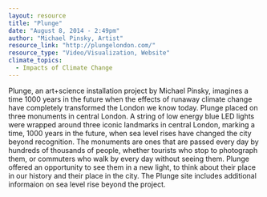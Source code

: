 ```yaml
---
layout: resource
title: "Plunge"
date: "August 8, 2014 - 2:49pm"
author: "Michael Pinsky, Artist"
resource_link: "http://plungelondon.com/"
resource_type: "Video/Visualization, Website"
climate_topics:
  - Impacts of Climate Change
---
```


Plunge, an art+science installation project by Michael Pinsky, imagines a time 1000 years in the future when the effects of runaway climate change have completely transformed the London we know today.  Plunge placed on three monuments in central London. A string of low energy blue LED lights were wrapped around three iconic landmarks in central London, marking a time, 1000 years in the future, when sea level rises have changed the city beyond recognition.
The monuments are ones that are passed every day by hundreds of thousands of people, whether tourists who stop to photograph them, or commuters who walk by every day without seeing them. Plunge offered an opportunity to see them in a new light, to think about their place in our history and their place in the city.  The Plunge site includes additional informaion on sea level rise beyond the project.